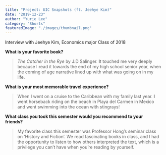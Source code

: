 ```yaml
---
title: "Project: UIC Snapshots (ft. Jeehye Kim)"
date: "2019-12-23"
author: "Yurie Lee"
category: "Shorts"
featuredImage: "./images/thumbnail.png"
---
```


Interview with Jeehye Kim, Economics major Class of 2018

**What is your favorite book?**

> _The Catcher in the Rye_ by J.D Salinger. It touched me very deeply because I read it towards the end of my high school senior year, when the coming of age narrative lined up with what was going on in my life.

**What is your most memorable travel experience?**

> When I went on a cruise to the Caribbean with my family last year. I went horseback riding on the beach in Playa del Carmen in Mexico and went swimming into the ocean with stingrays!

**What class you took this semester would you recommend to your friends?**

> My favorite class this semester was Professor Hong’s seminar class on ‘History and Fiction’. We read fascinating books in class, and I had the opportunity to listen to how others interpreted the text, which is a privilege you can’t have when you’re reading by yourself.
